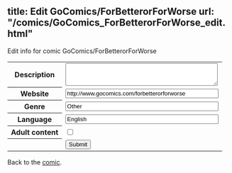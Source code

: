 title: Edit GoComics/ForBetterorForWorse
url: "/comics/GoComics_ForBetterorForWorse_edit.html"
---
Edit info for comic GoComics/ForBetterorForWorse

<form name="comic" action="http://gaepostmail.appspot.com/comic/" method="post">
<table class="comicinfo">
<tr>
<th>Description</th><td><textarea name="description" cols="40" rows="3"></textarea></td>
</tr>
<tr>
<th>Website</th><td><input type="text" name="url" value="http://www.gocomics.com/forbetterorforworse" size="40"/></td>
</tr>
<tr>
<th>Genre</th><td><input type="text" name="genre" value="Other" size="40"/></td>
</tr>
<tr>
<th>Language</th><td><input type="text" name="language" value="English" size="40"/></td>
</tr>
<tr>
<th>Adult content</th><td><input type="checkbox" name="adult" value="adult" /></td>
</tr>
<tr>
<th></th><td>
<input type="hidden" name="comic" value="GoComics_ForBetterorForWorse" />
<input type="submit" name="submit" value="Submit" />
</td>
</tr>
</table>
</form>

Back to the [comic](GoComics_ForBetterorForWorse.html).
